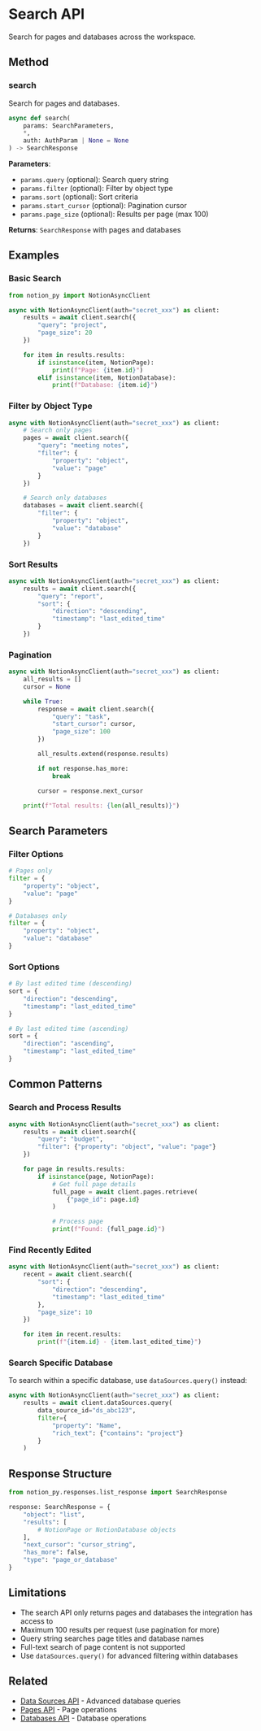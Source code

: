 # Search API

Search for pages and databases across the workspace.

## Method

### search

Search for pages and databases.

```python
async def search(
    params: SearchParameters,
    *,
    auth: AuthParam | None = None
) -> SearchResponse
```

**Parameters**:

- `params.query` (optional): Search query string
- `params.filter` (optional): Filter by object type
- `params.sort` (optional): Sort criteria
- `params.start_cursor` (optional): Pagination cursor
- `params.page_size` (optional): Results per page (max 100)

**Returns**: `SearchResponse` with pages and databases

## Examples

### Basic Search

```python
from notion_py import NotionAsyncClient

async with NotionAsyncClient(auth="secret_xxx") as client:
    results = await client.search({
        "query": "project",
        "page_size": 20
    })

    for item in results.results:
        if isinstance(item, NotionPage):
            print(f"Page: {item.id}")
        elif isinstance(item, NotionDatabase):
            print(f"Database: {item.id}")
```

### Filter by Object Type

```python
async with NotionAsyncClient(auth="secret_xxx") as client:
    # Search only pages
    pages = await client.search({
        "query": "meeting notes",
        "filter": {
            "property": "object",
            "value": "page"
        }
    })

    # Search only databases
    databases = await client.search({
        "filter": {
            "property": "object",
            "value": "database"
        }
    })
```

### Sort Results

```python
async with NotionAsyncClient(auth="secret_xxx") as client:
    results = await client.search({
        "query": "report",
        "sort": {
            "direction": "descending",
            "timestamp": "last_edited_time"
        }
    })
```

### Pagination

```python
async with NotionAsyncClient(auth="secret_xxx") as client:
    all_results = []
    cursor = None

    while True:
        response = await client.search({
            "query": "task",
            "start_cursor": cursor,
            "page_size": 100
        })

        all_results.extend(response.results)

        if not response.has_more:
            break

        cursor = response.next_cursor

    print(f"Total results: {len(all_results)}")
```

## Search Parameters

### Filter Options

```python
# Pages only
filter = {
    "property": "object",
    "value": "page"
}

# Databases only
filter = {
    "property": "object",
    "value": "database"
}
```

### Sort Options

```python
# By last edited time (descending)
sort = {
    "direction": "descending",
    "timestamp": "last_edited_time"
}

# By last edited time (ascending)
sort = {
    "direction": "ascending",
    "timestamp": "last_edited_time"
}
```

## Common Patterns

### Search and Process Results

```python
async with NotionAsyncClient(auth="secret_xxx") as client:
    results = await client.search({
        "query": "budget",
        "filter": {"property": "object", "value": "page"}
    })

    for page in results.results:
        if isinstance(page, NotionPage):
            # Get full page details
            full_page = await client.pages.retrieve(
                {"page_id": page.id}
            )

            # Process page
            print(f"Found: {full_page.id}")
```

### Find Recently Edited

```python
async with NotionAsyncClient(auth="secret_xxx") as client:
    recent = await client.search({
        "sort": {
            "direction": "descending",
            "timestamp": "last_edited_time"
        },
        "page_size": 10
    })

    for item in recent.results:
        print(f"{item.id} - {item.last_edited_time}")
```

### Search Specific Database

To search within a specific database, use `dataSources.query()` instead:

```python
async with NotionAsyncClient(auth="secret_xxx") as client:
    results = await client.dataSources.query(
        data_source_id="ds_abc123",
        filter={
            "property": "Name",
            "rich_text": {"contains": "project"}
        }
    )
```

## Response Structure

```python
from notion_py.responses.list_response import SearchResponse

response: SearchResponse = {
    "object": "list",
    "results": [
        # NotionPage or NotionDatabase objects
    ],
    "next_cursor": "cursor_string",
    "has_more": false,
    "type": "page_or_database"
}
```

## Limitations

- The search API only returns pages and databases the integration has access to
- Maximum 100 results per request (use pagination for more)
- Query string searches page titles and database names
- Full-text search of page content is not supported
- Use `dataSources.query()` for advanced filtering within databases

## Related

- [Data Sources API](datasources.md) - Advanced database queries
- [Pages API](pages.md) - Page operations
- [Databases API](databases.md) - Database operations
